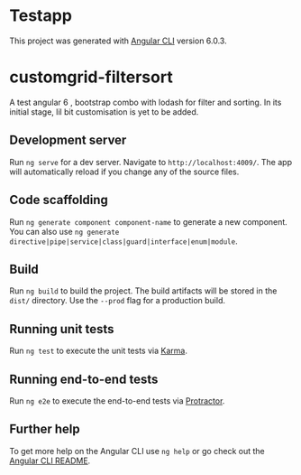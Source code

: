 # Testapp

This project was generated with [Angular CLI](https://github.com/angular/angular-cli) version 6.0.3.

# customgrid-filtersort
A test angular 6 , bootstrap combo with lodash for filter and sorting. In its initial stage, lil bit customisation is yet to be added.

## Development server

Run `ng serve` for a dev server. Navigate to `http://localhost:4009/`. The app will automatically reload if you change any of the source files.

## Code scaffolding

Run `ng generate component component-name` to generate a new component. You can also use `ng generate directive|pipe|service|class|guard|interface|enum|module`.

## Build

Run `ng build` to build the project. The build artifacts will be stored in the `dist/` directory. Use the `--prod` flag for a production build.

## Running unit tests

Run `ng test` to execute the unit tests via [Karma](https://karma-runner.github.io).

## Running end-to-end tests

Run `ng e2e` to execute the end-to-end tests via [Protractor](http://www.protractortest.org/).

## Further help

To get more help on the Angular CLI use `ng help` or go check out the [Angular CLI README](https://github.com/angular/angular-cli/blob/master/README.md).



